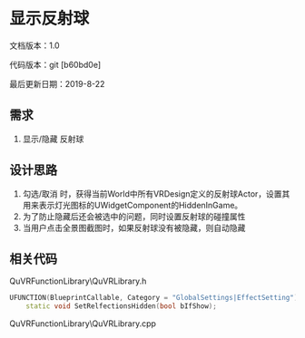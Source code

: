 # 显示反射球

文档版本：1.0 

代码版本：git \[b60bd0e\] 

最后更新日期：2019-8-22

## 需求

1. 显示/隐藏 反射球

## 设计思路

1. 勾选/取消 时，获得当前World中所有VRDesign定义的反射球Actor，设置其用来表示灯光图标的UWidgetComponent的HiddenInGame。
2. 为了防止隐藏后还会被选中的问题，同时设置反射球的碰撞属性
3. 当用户点击全景图截图时，如果反射球没有被隐藏，则自动隐藏

## 相关代码

QuVRFunctionLibrary\QuVRLibrary.h

```cpp
UFUNCTION(BlueprintCallable, Category = "GlobalSettings|EffectSetting")
	static void SetRelfectionsHidden(bool bIfShow);
```

QuVRFunctionLibrary\QuVRLibrary.cpp




